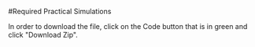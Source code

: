 #Required Practical Simulations

In order to download the file, click on the Code button that is in green and click "Download Zip".

